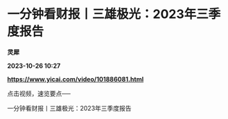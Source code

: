 # 一分钟看财报丨三雄极光：2023年三季度报告
**灵犀**

**2023-10-26 10:27**

**https://www.yicai.com/video/101886081.html**

点击视频，速览要点──

一分钟看财报丨三雄极光：2023年三季度报告